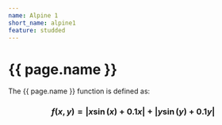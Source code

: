 ```yaml
---
name: Alpine 1
short_name: alpine1
feature: studded
---
```

# {{ page.name }}

The {{ page.name }} function is defined as:

### $$f(x,y) = |x\sin(x) + 0.1x| + |y\sin(y) + 0.1y|$$
